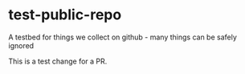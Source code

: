 # test-public-repo
A testbed for things we collect on github - many things can be safely ignored

This is a test change for a PR.
